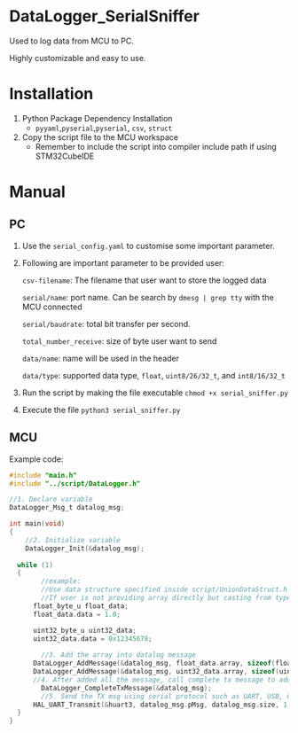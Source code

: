 # DataLogger_SerialSniffer

Used to log data from MCU to PC. 

Highly customizable and easy to use.

# Installation

1. Python Package Dependency Installation
    - `pyyaml`,`pyserial`,`pyserial`, `csv`, `struct`
2. Copy the script file to the MCU workspace
    - Remember to include the script into compiler include path if using STM32CubeIDE

# Manual

## PC

1. Use the `serial_config.yaml` to customise some important parameter.
2. Following are important parameter to be provided user:
    
    `csv-filename`: The filename that user want to store the logged data
    
    `serial/name`: port name. Can be search by `dmesg | grep tty` with the MCU connected
    
    `serial/baudrate`: total bit transfer per second.
    
    `total_number_receive`: size of byte user want to send
    
    `data/name`: name will be used in the header
    
    `data/type`: supported data type, `float`, `uint8/26/32_t`, and `int8/16/32_t`
3. Run the script by making the file executable `chmod +x serial_sniffer.py`
4. Execute the file `python3 serial_sniffer.py`
    

## MCU

Example code:

```c
#include "main.h"
#include "../script/DataLogger.h"

//1. Declare variable
DataLogger_Msg_t datalog_msg;

int main(void)
{
	//2. Initialize variable
	DataLogger_Init(&datalog_msg);
 
  while (1)
  {
		//example:
		//Use data structure specified inside script/UnionDataStruct.h
		//If user is not providing array directly but casting from type other than uint8_t
	  float_byte_u float_data;
	  float_data.data = 1.0;

	  uint32_byte_u uint32_data;
	  uint32_data.data = 0x12345678;
		
		//3. Add the array into datalog message
	  DataLogger_AddMessage(&datalog_msg, float_data.array, sizeof(float_data.array));
	  DataLogger_AddMessage(&datalog_msg, uint32_data.array, sizeof(uint32_data.array));
	  //4. After added all the message, call complete tx message to add check to ensure data integrity
		DataLogger_CompleteTxMessage(&datalog_msg);
		//5. Send the TX msg using serial protocol such as UART, USB, CAN, etc
	  HAL_UART_Transmit(&huart3, datalog_msg.pMsg, datalog_msg.size, 1);
  }
}

```
